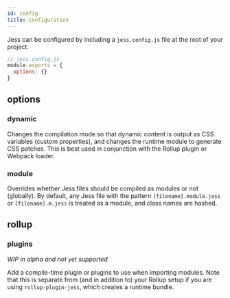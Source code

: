 ```yaml
---
id: config
title: Configuration
---
```


Jess can be configured by including a `jess.config.js` file at the root of your project.

```js
// jess.config.js
module.exports = {
  options: {}
}
```

## options

### dynamic

Changes the compilation mode so that dynamic content is output as CSS variables (custom properties), and changes the runtime module to generate CSS patches. This is best used in conjunction with the Rollup plugin or Webpack loader.
### module

Overrides whether Jess files should be compiled as modules or not (globally). By default, any Jess file with the pattern `[filename].module.jess` or `[filename].m.jess` is treated as a module, and class names are hashed.

## rollup

### plugins

_WIP in alpha and not yet supported_

Add a compile-time plugin or plugins to use when importing modules. Note that this is separate from (and in addition to) your Rollup setup if you are using `rollup-plugin-jess`, which creates a runtime bundle.